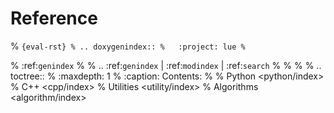 # Reference


% ```{eval-rst}
% .. doxygenindex::
%   :project: lue
% ```



%  :ref:`genindex`
%
%  .. :ref:`genindex` | :ref:`modindex` | :ref:`search`
%
%
%
%  .. toctree::
%     :maxdepth: 1
%     :caption: Contents:
%
%     Python <python/index>
%     C++ <cpp/index>
%     Utilities <utility/index>
%     Algorithms <algorithm/index>
